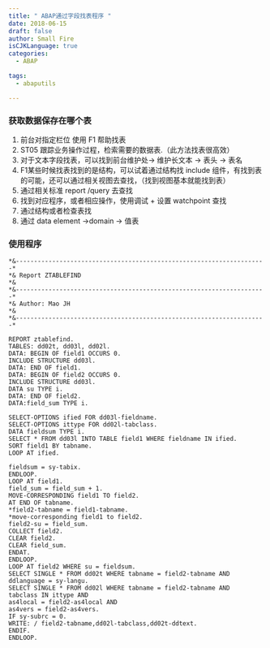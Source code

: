 ```yaml
---
title: " ABAP通过字段找表程序 "
date: 2018-06-15
draft: false
author: Small Fire
isCJKLanguage: true
categories: 
  - ABAP

tags: 
  - abaputils

---
```


### 获取数据保存在哪个表

1. 前台对指定栏位 使用 F1 帮助找表
2. ST05 跟踪业务操作过程，检索需要的数据表.（此方法找表很高效）
3. 对于文本字段找表，可以找到前台维护处-> 维护长文本 -> 表头 -> 表名
4. F1某些时候找表找到的是结构，可以试着通过结构找 include 组件，有找到表的可能，还可以通过相关视图去查找，（找到视图基本就能找到表）
5. 通过相关标准 report /query 去查找
6. 找到对应程序，或者相应操作，使用调试 + 设置 watchpoint 查找
7. 通过结构或者检查表找
8. 通过 data element ->domain -> 值表

### 使用程序

```JS
*&---------------------------------------------------------------------* 
*& Report ZTABLEFIND 
*& 
*&---------------------------------------------------------------------* 
*& Author: Mao JH 
*& 
*&---------------------------------------------------------------------*

REPORT ztablefind. 
TABLES: dd02t, dd03l, dd02l. 
DATA: BEGIN OF field1 OCCURS 0. 
INCLUDE STRUCTURE dd03l. 
DATA: END OF field1. 
DATA: BEGIN OF field2 OCCURS 0. 
INCLUDE STRUCTURE dd03l. 
DATA su TYPE i. 
DATA: END OF field2. 
DATA:field_sum TYPE i.

SELECT-OPTIONS ified FOR dd03l-fieldname. 
SELECT-OPTIONS ittype FOR dd02l-tabclass. 
DATA fieldsum TYPE i. 
SELECT * FROM dd03l INTO TABLE field1 WHERE fieldname IN ified. 
SORT field1 BY tabname. 
LOOP AT ified.

fieldsum = sy-tabix. 
ENDLOOP. 
LOOP AT field1. 
field_sum = field_sum + 1. 
MOVE-CORRESPONDING field1 TO field2. 
AT END OF tabname. 
*field2-tabname = field1-tabname. 
*move-corresponding field1 to field2. 
field2-su = field_sum. 
COLLECT field2. 
CLEAR field2. 
CLEAR field_sum. 
ENDAT. 
ENDLOOP. 
LOOP AT field2 WHERE su = fieldsum. 
SELECT SINGLE * FROM dd02t WHERE tabname = field2-tabname AND 
ddlanguage = sy-langu. 
SELECT SINGLE * FROM dd02l WHERE tabname = field2-tabname AND 
tabclass IN ittype AND 
as4local = field2-as4local AND 
as4vers = field2-as4vers. 
IF sy-subrc = 0. 
WRITE: / field2-tabname,dd02l-tabclass,dd02t-ddtext. 
ENDIF. 
ENDLOOP.
```

